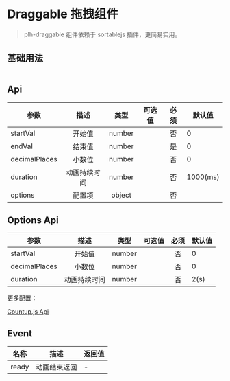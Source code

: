 # Draggable 拖拽组件

> plh-draggable 组件依赖于 sortablejs 插件，更简易实用。

## 基础用法

<draggable-base></draggable-base>

```vue

```

## Api

| 参数          |     描述     |  类型  | 可选值 | 必须 | 默认值   |
| ------------- | :----------: | :----: | :----: | :--: | -------- |
| startVal      |    开始值    | number |        |  否  | 0        |
| endVal        |    结束值    | number |        |  是  | 0        |
| decimalPlaces |    小数位    | number |        |  否  | 0        |
| duration      | 动画持续时间 | number |        |  否  | 1000(ms) |
| options       |    配置项    | object |        |  否  |          |

## Options Api

| 参数          |     描述     |  类型  | 可选值 | 必须 | 默认值 |
| ------------- | :----------: | :----: | :----: | :--: | ------ |
| startVal      |    开始值    | number |        |  否  | 0      |
| decimalPlaces |    小数位    | number |        |  否  | 0      |
| duration      | 动画持续时间 | number |        |  否  | 2(s)   |

更多配置：

[Countup.js Api](https://www.npmjs.com/package/countup.js#usage)

## Event

| 名称  |     描述     | 返回值 |
| ----- | :----------: | ------ |
| ready | 动画结束返回 | -      |
